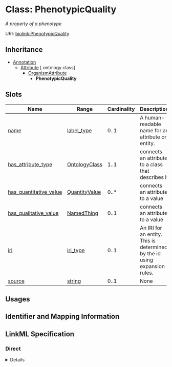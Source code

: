 # Class: PhenotypicQuality
_A property of a phenotype_





URI: [biolink:PhenotypicQuality](https://w3id.org/biolink/vocab/PhenotypicQuality)




## Inheritance

* [Annotation](Annotation.md)
    * [Attribute](Attribute.md) [ ontology class]
        * [OrganismAttribute](OrganismAttribute.md)
            * **PhenotypicQuality**




## Slots

| Name | Range | Cardinality | Description  | Info |
| ---  | --- | --- | --- | --- |
| [name](name.md) | [label_type](label_type.md) | 0..1 | A human-readable name for an attribute or entity.  | . |
| [has_attribute_type](has_attribute_type.md) | [OntologyClass](OntologyClass.md) | 1..1 | connects an attribute to a class that describes it  | . |
| [has_quantitative_value](has_quantitative_value.md) | [QuantityValue](QuantityValue.md) | 0..* | connects an attribute to a value  | . |
| [has_qualitative_value](has_qualitative_value.md) | [NamedThing](NamedThing.md) | 0..1 | connects an attribute to a value  | . |
| [iri](iri.md) | [iri_type](iri_type.md) | 0..1 | An IRI for an entity. This is determined by the id using expansion rules.  | . |
| [source](source.md) | [string](string.md) | 0..1 | None  | . |


## Usages



## Identifier and Mapping Information









## LinkML Specification

<!-- TODO: investigate https://stackoverflow.com/questions/37606292/how-to-create-tabbed-code-blocks-in-mkdocs-or-sphinx -->

### Direct

<details>
```yaml
name: phenotypic quality
aliases:
- phenotypic properties
mappings:
- PATO:0000001
description: A property of a phenotype
examples:
- value: weight
from_schema: https://w3id.org/biolink/biolink-model
is_a: organism attribute

```
</details>

### Induced

<details>
```yaml
name: phenotypic quality
aliases:
- phenotypic properties
mappings:
- PATO:0000001
description: A property of a phenotype
examples:
- value: weight
from_schema: https://w3id.org/biolink/biolink-model
is_a: organism attribute
attributes:
  name:
    name: name
    aliases:
    - label
    - display name
    - title
    exact_mappings:
    - gff3:Name
    - gpi:DB_Object_Name
    narrow_mappings:
    - dct:title
    - WIKIDATA_PROPERTY:P1476
    description: A human-readable name for an attribute or entity.
    in_subset:
    - translator_minimal
    - samples
    from_schema: https://w3id.org/biolink/biolink-model
    slot_uri: rdfs:label
    alias: name
    owner: phenotypic quality
    range: label type
  has attribute type:
    name: has attribute type
    narrow_mappings:
    - LOINC:has_modality_type
    - LOINC:has_view_type
    description: connects an attribute to a class that describes it
    in_subset:
    - samples
    from_schema: https://w3id.org/biolink/biolink-model
    domain: attribute
    multivalued: false
    alias: has_attribute_type
    owner: phenotypic quality
    range: ontology class
    required: true
  has quantitative value:
    name: has quantitative value
    exact_mappings:
    - qud:quantityValue
    narrow_mappings:
    - SNOMED:has_concentration_strength_numerator_value
    - SNOMED:has_presentation_strength_denominator_value
    - SNOMED:has_presentation_strength_numerator_value
    description: connects an attribute to a value
    in_subset:
    - samples
    from_schema: https://w3id.org/biolink/biolink-model
    domain: attribute
    multivalued: true
    alias: has_quantitative_value
    owner: phenotypic quality
    range: quantity value
  has qualitative value:
    name: has qualitative value
    description: connects an attribute to a value
    in_subset:
    - samples
    from_schema: https://w3id.org/biolink/biolink-model
    domain: attribute
    multivalued: false
    alias: has_qualitative_value
    owner: phenotypic quality
    range: named thing
  iri:
    name: iri
    exact_mappings:
    - WIKIDATA_PROPERTY:P854
    description: An IRI for an entity. This is determined by the id using expansion
      rules.
    in_subset:
    - translator_minimal
    - samples
    from_schema: https://w3id.org/biolink/biolink-model
    alias: iri
    owner: phenotypic quality
    range: iri type
  source:
    name: source
    deprecated: 'True'
    from_schema: https://w3id.org/biolink/biolink-model
    alias: source
    owner: phenotypic quality
    range: string

```
</details>